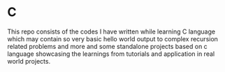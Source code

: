 # C
This repo consists of the codes I have written while learning C language which may contain so very basic hello world output to complex recursion related problems and more and some standalone projects based on c language showcasing the learnings from tutorials and application in real world projects.
